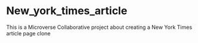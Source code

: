 # New_york_times_article
This is a Microverse Collaborative project about creating a New York Times article page clone
